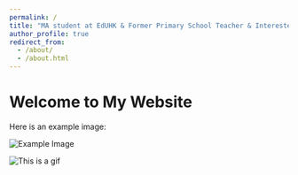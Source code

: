 ```yaml
---
permalink: /
title: "MA student at EdUHK & Former Primary School Teacher & Interested in Educational Technology"
author_profile: true
redirect_from: 
  - /about/
  - /about.html
---
```


<body>
    <h1>Welcome to My Website</h1>
    <p>Here is an example image:</p>
    <img src="../files/TaoHuaYuanJi.gif" alt="Example Image">
</body>

![This is a gif](../files/TaoHuaYuanJi.gif)
